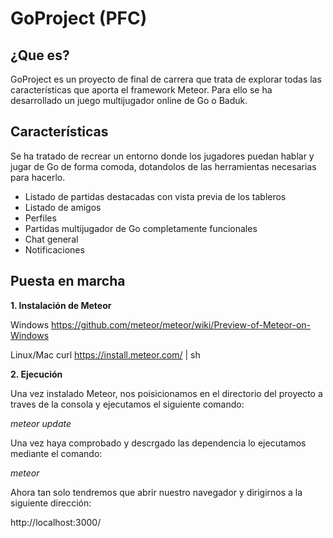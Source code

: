 # GoProject (PFC)

## ¿Que es?
GoProject es un proyecto de final de carrera que trata de explorar todas las características que aporta el framework Meteor. Para ello se ha desarrollado un juego multijugador online de Go o Baduk.

## Características
Se ha tratado de recrear un entorno donde los jugadores puedan hablar y jugar de Go de forma comoda, dotandolos de las herramientas necesarias para hacerlo.

- Listado de partidas destacadas con vista previa de los tableros
- Listado de amigos
- Perfiles
- Partidas multijugador de Go completamente funcionales
- Chat general
- Notificaciones

## Puesta en marcha

**1. Instalación de Meteor**

Windows
https://github.com/meteor/meteor/wiki/Preview-of-Meteor-on-Windows

Linux/Mac
curl https://install.meteor.com/ | sh

**2. Ejecución**

Una vez instalado Meteor, nos poisicionamos en el directorio del proyecto a traves de la consola y ejecutamos el siguiente comando:

_meteor update_

Una vez haya comprobado y descrgado las dependencia lo ejecutamos mediante el comando:

_meteor_

Ahora tan solo tendremos que abrir nuestro navegador y dirigirnos a la siguiente dirección:

http://localhost:3000/











